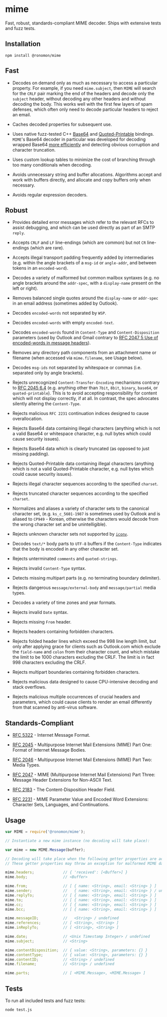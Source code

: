 # mime
Fast, robust, standards-compliant MIME decoder. Ships with extensive tests and
fuzz tests.

## Installation
```
npm install @ronomon/mime
```

## Fast

* Decodes on demand only as much as necessary to access a particular property.
For example, if you need `mime.subject`, then `MIME` will search for the `CRLF`
pair marking the end of the headers and decode only the `subject` header,
without decoding any other headers and without decoding the body. This works
well with the first few layers of spam defenses, which often only need to decode
particular headers to reject an email.

* Caches decoded properties for subsequent use.

* Uses native fuzz-tested C++ [Base64](https://github.com/ronomon/base64) and [Quoted-Printable](https://github.com/ronomon/quoted-printable) bindings.
`MIME`'s Base64 decoder in particular was developed for decoding wrapped Base64
[more efficiently](https://github.com/ronomon/base64#motivation) and detecting
obvious corruption and character truncation.

* Uses custom lookup tables to minimize the cost of branching through too many
conditionals when decoding.

* Avoids unnecessary string and buffer allocations. Algorithms accept and work
with buffers directly, and allocate and copy buffers only when necessary.

* Avoids regular expression decoders.

## Robust

* Provides detailed error messages which refer to the relevant RFCs to assist
debugging, and which can be used directly as part of an SMTP `reply`.

* Accepts `CRLF` and `LF` line-endings (which are common) but not `CR`
line-endings (which are rare).

* Accepts illegal transport padding frequently added by intermediaries (e.g.
within the angle brackets of a `msg-id` or `angle-addr`, and between tokens in
an `encoded-word`).

* Decodes a variety of malformed but common mailbox syntaxes (e.g. no angle
brackets around the `addr-spec`, with a `display-name` present on the left or
right).

* Removes balanced single quotes around the `display-name` or `addr-spec` in an
email address (sometimes added by Outlook).

* Decodes `encoded-words` not separated by `WSP`.

* Decodes `encoded-words` with empty `encoded-text`.

* Decodes `encoded-words` found in `Content-Type` and `Content-Disposition`
parameters (used by Outlook and Gmail contrary to [RFC 2047 5 Use of
encoded-words in message headers](https://tools.ietf.org/html/rfc2047#section-5)).

* Removes any directory path components from an attachment name or filename
(when accessed via `mime.filename`, see Usage below).

* Decodes `msg-ids` not separated by whitespace or commas (i.e. separated only
by angle brackets).

* Rejects unrecognized `Content-Transfer-Encoding` mechanisms contrary to
[RFC 2045 6.4](https://tools.ietf.org/html/rfc2045#section-6.4) (e.g. anything
other than `7bit`, `8bit`, `binary`, `base64`, or `quoted-printable`). This is
to avoid accepting responsibility for content which will not display correctly,
if at all. In contrast, the spec advocates silently altering the `Content-Type`.

* Rejects malicious `RFC 2231` continuation indices designed to cause
overallocation.

* Rejects Base64 data containing illegal characters (anything which is not a
valid Base64 or whitespace character, e.g. null bytes which could cause security
issues).

* Rejects Base64 data which is clearly truncated (as opposed to just missing
padding).

* Rejects Quoted-Printable data containing illegal characters (anything which is
not a valid Quoted-Printable character, e.g. null bytes which could cause
security issues).

* Rejects illegal character sequences according to the specified `charset`.

* Rejects truncated character sequences according to the specified `charset`.

* Normalizes and aliases a variety of character sets to the canonical character
set, (e.g. `ks_c_5601-1987` is sometimes used by Outlook and is aliased to
`CP949` - Korean, otherwise the characters would decode from the wrong character
set and be unintelligible).

* Rejects unknown character sets not supported by
[`iconv`](https://github.com/bnoordhuis/node-iconv).

* Decodes `text/*` body parts to `UTF-8` buffers if the `Content-Type` indicates
that the body is encoded in any other character set.

* Rejects unterminated `comments` and `quoted-strings`.

* Rejects invalid `Content-Type` syntax.

* Detects missing multipart parts (e.g. no terminating boundary delimiter).

* Rejects dangerous `message/external-body` and `message/partial` media types.

* Decodes a variety of time zones and year formats.

* Rejects invalid `Date` syntax.

* Rejects missing `From` header.

* Rejects headers containing forbidden characters.

* Rejects folded header lines which exceed the 998 line length limit, but only
after applying grace for clients such as Outlook.com which exclude the
`field-name` and `colon` from their character count, and which mistake the limit
to be 1000 characters excluding the CRLF. The limit is in fact 998 characters
excluding the CRLF.

* Rejects multipart boundaries containing forbidden characters.

* Rejects malicious data designed to cause CPU-intensive decoding and stack
overflows.

* Rejects malicious multiple occurrences of crucial headers and parameters,
which could cause clients to render an email differently from that scanned by
anti-virus software.

## Standards-Compliant

* [RFC 5322](https://tools.ietf.org/html/rfc5322) - Internet Message Format.

* [RFC 2045](https://tools.ietf.org/html/rfc2045) - Multipurpose Internet Mail
Extensions (MIME) Part One: Format of Internet Message Bodies.

* [RFC 2046](https://tools.ietf.org/html/rfc2046) - Multipurpose Internet Mail
Extensions (MIME) Part Two: Media Types.

* [RFC 2047](https://tools.ietf.org/html/rfc2047) - MIME (Multipurpose Internet
Mail Extensions) Part Three: Message Header Extensions for Non-ASCII Text.

* [RFC 2183](https://tools.ietf.org/html/rfc2183) - The Content-Disposition
Header Field.

* [RFC 2231](https://tools.ietf.org/html/rfc2231) - MIME Parameter Value and
Encoded Word Extensions: Character Sets, Languages, and Continuations.

## Usage

```javascript
var MIME = require('@ronomon/mime');

// Instantiate a new mime instance (no decoding will take place):

var mime = new MIME.Message(buffer);

// Decoding will take place when the following getter properties are accessed.
// These getter properties may throw an exception for malformed MIME data.

mime.headers;             // { 'received': [<Buffer>] }
mime.body;                // <Buffer>

mime.from;                // [ { name: <String>, email: <String> } ]
mime.sender;              //   { name: <String>, email: <String> } / undefined
mime.replyTo;             // [ { name: <String>, email: <String> } ]
mime.to;                  // [ { name: <String>, email: <String> } ]
mime.cc;                  // [ { name: <String>, email: <String> } ]
mime.bcc;                 // [ { name: <String>, email: <String> } ]

mime.messageID;           //   <String> / undefined
mime.references;          // [ <String>, <String> ]
mime.inReplyTo;           // [ <String>, <String> ]

mime.date;                // <Unix Timestamp Integer> / undefined
mime.subject;             // <String>

mime.contentDisposition;  // { value: <String>, parameters: {} }
mime.contentType;         // { value: <String>, parameters: {} }
mime.contentID;           // <String> / undefined
mime.filename;            // <String> / undefined

mime.parts;               // [ <MIME.Message>, <MIME.Message> ]
```

## Tests

To run all included tests and fuzz tests:
```
node test.js
```
